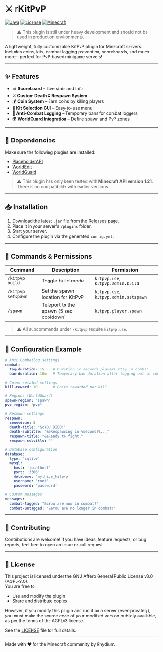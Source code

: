# ⚔️ rKitPvP

[![Java](https://img.shields.io/badge/Java-21-blue.svg)](https://www.oracle.com/java/)
[![License](https://img.shields.io/github/license/Rhydium/rKitPvP)](LICENSE)
[![Minecraft](https://img.shields.io/badge/Minecraft-1.21%2B-blueviolet)]()

> ⚠️ This plugin is still under heavy development and should not be used in production environments.

A lightweight, fully customizable KitPvP plugin for Minecraft servers. Includes coins, kits, combat logging prevention, scoreboards, and much more – perfect for PvP-based minigame servers!

---

## ✨ Features

- 📊 **Scoreboard** – Live stats and info
- ⚔️ **Custom Death & Respawn System**
- 💰 **Coin System** – Earn coins by killing players
- 🎒 **Kit Selection GUI** – Easy-to-use menu
- 🚫 **Anti-Combat Logging** – Temporary bans for combat loggers
- 🌍 **WorldGuard Integration** – Define spawn and PvP zones

---

## 🧩 Dependencies

Make sure the following plugins are installed:

- [PlaceholderAPI](https://www.spigotmc.org/resources/placeholderapi.6245/)
- [WorldEdit](https://enginehub.org/worldedit/)
- [WorldGuard](https://enginehub.org/worldguard/)

> ⚠️ This plugin has only been tested with **Minecraft API version 1.21**. There is no compatibility with earlier versions.

---

## 📥 Installation

1. Download the latest `.jar` file from the [Releases](https://github.com/Rhydium/rKitPvP/releases) page.
2. Place it in your server's `/plugins` folder.
3. Start your server.
4. Configure the plugin via the generated `config.yml`.

---

## 🧾 Commands & Permissions

| Command | Description | Permission |
|--------|-------------|------------|
| `/kitpvp build` | Toggle build mode | `kitpvp.use`, `kitpvp.admin.build` |
| `/kitpvp setspawn` | Set the spawn location for KitPvP | `kitpvp.use`, `kitpvp.admin.setspawn` |
| `/spawn` | Teleport to the spawn (5 sec cooldown) | `kitpvp.player.spawn` |

> ⚠️ All subcommands under `/kitpvp` require `kitpvp.use`.

---

## 🔧 Configuration Example

```yaml
# Anti Combatlog settings
combat:
  tag-duration: 15    # Duration in seconds players stay in combat
  ban-duration: 10m   # Temporary ban duration after logging out in combat

# Coins related settings
kill-reward: 10       # Coins rewarded per kill

# Regions (WorldGuard)
spawn-region: "spawn"
pvp-region: "pvp"

# Respawn settings
respawn:
  countdown: 3
  death-title: "&cYOU DIED!"
  death-subtitle: "&eRespawning in %seconds%..."
  respawn-title: "&aReady to fight."
  respawn-subtitle: ""

# Database configuration
database:
  type: 'sqlite'
  mysql:
    host: 'localhost'
    port: '3306'
    database: 'mythica_kitpvp'
    username: 'root'
    password: 'password'

# Custom messages
messages:
  combat-tagged: "&cYou are now in combat!"
  combat-untagged: "&aYou are no longer in combat!"
```

---

## 📣 Contributing

Contributions are welcome! If you have ideas, feature requests, or bug reports, feel free to open an issue or pull request.

---

## 📄 License

This project is licensed under the GNU Affero General Public License v3.0 (AGPL-3.0).  
You are free to:
- Use and modify the plugin
- Share and distribute copies

However, if you modify this plugin and run it on a server (even privately), you must make the source code of your modified version publicly available, as per the terms of the AGPLv3 license.

See the [LICENSE](LICENSE) file for full details.

---

Made with ❤️ for the Minecraft community by Rhydium.
